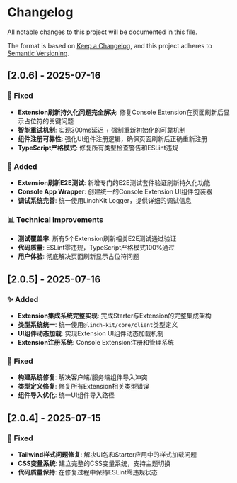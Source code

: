 # Changelog

All notable changes to this project will be documented in this file.

The format is based on [Keep a Changelog](https://keepachangelog.com/en/1.0.0/),
and this project adheres to [Semantic Versioning](https://semver.org/spec/v2.0.0.html).

## [2.0.6] - 2025-07-16

### 🔧 Fixed
- **Extension刷新持久化问题完全解决**: 修复Console Extension在页面刷新后显示占位符的关键问题
- **智能重试机制**: 实现300ms延迟 + 强制重新初始化的可靠机制
- **组件注册可靠性**: 强化UI组件注册逻辑，确保页面刷新后正确重新注册
- **TypeScript严格模式**: 修复所有类型检查警告和ESLint违规

### 🧪 Added
- **Extension刷新E2E测试**: 新增专门的E2E测试套件验证刷新持久化功能
- **Console App Wrapper**: 创建统一的Console Extension UI组件包装器
- **调试系统完善**: 统一使用LinchKit Logger，提供详细的调试信息

### 📊 Technical Improvements
- **测试覆盖率**: 所有5个Extension刷新相关E2E测试通过验证
- **代码质量**: ESLint零违规，TypeScript严格模式100%通过
- **用户体验**: 彻底解决页面刷新显示占位符问题

## [2.0.5] - 2025-07-16

### ✨ Added
- **Extension集成系统完整实现**: 完成Starter与Extension的完整集成架构
- **类型系统统一**: 统一使用`@linch-kit/core/client`类型定义
- **UI组件动态加载**: 实现Extension UI组件动态加载机制
- **Extension注册系统**: Console Extension注册和管理系统

### 🔧 Fixed
- **构建系统修复**: 解决客户端/服务端组件导入冲突
- **类型定义修复**: 修复所有Extension相关类型错误
- **组件导入优化**: 统一UI组件导入路径

## [2.0.4] - 2025-07-15

### 🎨 Fixed
- **Tailwind样式问题修复**: 解决UI包和Starter应用中的样式加载问题
- **CSS变量系统**: 建立完整的CSS变量系统，支持主题切换
- **代码质量保持**: 在修复过程中保持ESLint零违规状态
